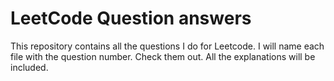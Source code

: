 # LeetCode Question answers

This repository contains all the questions I do for Leetcode. I will name each file with the question number. Check them out. All the explanations will be included.
